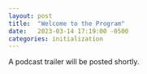 ```yaml
---
layout: post
title:  "Welcome to the Program"
date:   2023-03-14 17:19:00 -0500
categories: initialization
---
```

A podcast trailer will be posted shortly.